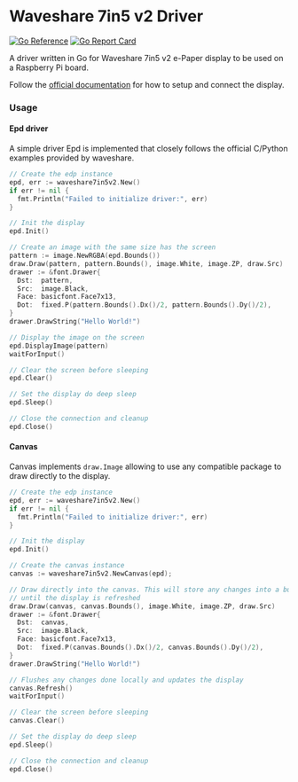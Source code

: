 # Waveshare 7in5 v2 Driver

[![Go Reference](https://pkg.go.dev/badge/github.com/NelsonBrandao/waveshare7in5v2.svg)](https://pkg.go.dev/github.com/NelsonBrandao/waveshare7in5v2)
[![Go Report Card](https://goreportcard.com/badge/github.com/NelsonBrandao/waveshare7in5v2)](https://goreportcard.com/report/github.com/NelsonBrandao/waveshare7in5v2)

A driver written in Go for Waveshare 7in5 v2 e-Paper display to be used on a Raspberry Pi board.

Follow the [official documentation](https://www.waveshare.com/wiki/7.5inch_e-Paper_HAT_Manual#Overview) for how to setup and connect the display.

### Usage

#### Epd driver

A simple driver Epd is implemented that closely follows the official C/Python examples provided by waveshare.

```go
// Create the edp instance
epd, err := waveshare7in5v2.New()
if err != nil {
  fmt.Println("Failed to initialize driver:", err)
}

// Init the display
epd.Init()

// Create an image with the same size has the screen
pattern := image.NewRGBA(epd.Bounds())
draw.Draw(pattern, pattern.Bounds(), image.White, image.ZP, draw.Src)
drawer := &font.Drawer{
  Dst:  pattern,
  Src:  image.Black,
  Face: basicfont.Face7x13,
  Dot:  fixed.P(pattern.Bounds().Dx()/2, pattern.Bounds().Dy()/2),
}
drawer.DrawString("Hello World!")

// Display the image on the screen
epd.DisplayImage(pattern)
waitForInput()

// Clear the screen before sleeping
epd.Clear()

// Set the display do deep sleep
epd.Sleep()

// Close the connection and cleanup
epd.Close()
```

#### Canvas
Canvas implements `draw.Image` allowing to use any compatible package to draw directly to the display.

```go
// Create the edp instance
epd, err := waveshare7in5v2.New()
if err != nil {
  fmt.Println("Failed to initialize driver:", err)
}

// Init the display
epd.Init()

// Create the canvas instance
canvas := waveshare7in5v2.NewCanvas(epd);

// Draw directly into the canvas. This will store any changes into a buffer
// until the display is refreshed
draw.Draw(canvas, canvas.Bounds(), image.White, image.ZP, draw.Src)
drawer := &font.Drawer{
  Dst:  canvas,
  Src:  image.Black,
  Face: basicfont.Face7x13,
  Dot:  fixed.P(canvas.Bounds().Dx()/2, canvas.Bounds().Dy()/2),
}
drawer.DrawString("Hello World!")

// Flushes any changes done locally and updates the display
canvas.Refresh()
waitForInput()

// Clear the screen before sleeping
canvas.Clear()

// Set the display do deep sleep
epd.Sleep()

// Close the connection and cleanup
epd.Close()
```
